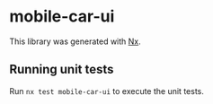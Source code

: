 # mobile-car-ui

This library was generated with [Nx](https://nx.dev).

## Running unit tests

Run `nx test mobile-car-ui` to execute the unit tests.
